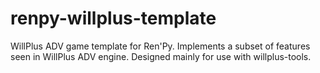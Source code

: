 # renpy-willplus-template

WillPlus ADV game template for Ren'Py. Implements a subset of features seen in WillPlus ADV engine. Designed mainly for use with willplus-tools.
